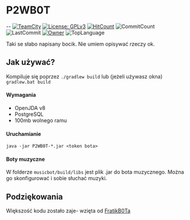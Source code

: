 # P2WB0T
--
[![TeamCity](https://ci.fratikbot.pl/app/rest/builds/buildType:Kamil_P2wb0t_Build/statusIcon)](http://teamcity/viewType.html?buildTypeId=myID&guest=1)
[![License: GPLv3](https://img.shields.io/badge/License-GPLv3-blue.svg)](https://www.gnu.org/licenses/gpl-3.0)
[![HitCount](http://hits.dwyl.com/KAMIL0024/P2WB0T.svg)](http://hits.dwyl.com/KAMIL0024/P2WB0T)
![CommitCount](https://img.shields.io/github/commit-activity/y/KAMIL0024/P2WB0T)
![LastCommit](https://img.shields.io/github/last-commit/KAMIL0024/P2WB0T)
[![Owner](https://img.shields.io/badge/owner-KAMIL0024-red)](https://github.com/KAMIL0024)
![TopLanguage](https://img.shields.io/github/languages/top/KAMIL0024/P2WB0T)

Taki se słabo napisany bocik. Nie umiem opisywać rzeczy ok.

## Jak używać?
  Kompiluje się poprzez `./gradlew build` lub (jeżeli używasz okna) `gradlew.bat build`

#### Wymagania
  
  * OpenJDA v8
  * PostgreSQL
  * 100mb wolnego ramu
 
#### Uruchamianie
  `java -jar P2WB0T-*.jar <token bota>`
   
#### Boty muzyczne
  W folderze `musicbot/build/libs` jest plik .jar do bota muzycznego. Można go skonfigurować i sobie słuchać muzyki.
  
## Podziękowania
  Większość kodu zostało zaje- wzięta od [FratikB0Ta](https://github.com/fratik/FratikB0T)